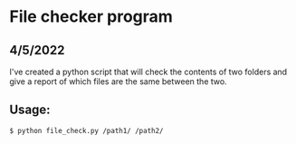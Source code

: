 # File checker program

## 4/5/2022

I've created a python script that will check the contents of two folders and give a report of which files are the same between the two.

## Usage:

`$ python file_check.py /path1/ /path2/`